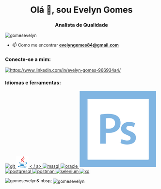 <h1 align = "center"> Olá 👋, sou Evelyn Gomes </h1>
<h3 align = "center"> Analista de Qualidade </h3>

<p align = "left"> <img src = "https: //komarev.com/ghpvc/?username=gomesevelyn&label=Profile%20views&color=0e75b6&style=flat "alt =" gomesevelyn "/> </p>

- 📫 Como me encontrar **evelyngomes84@gmail.com**

<h3 align = "left"> Conecte-se a mim: </h3>
<p align = "left">
<a href = "https://linkedin.com/in/https://www.linkedin.com/in/evelyn- gomes-966934a4 / "target =" blank "> <img align =" center "src =" https://raw.githubusercontent.com/rahuldkjain/github-profile-readme-generator/master/src/images/icons/Social / linked-in-alt.svg "alt =" https://www.linkedin.com/in/evelyn-gomes-966934a4/ "height =" 30 "width =" 40 "/> </a>
</p>

<h3 align =" left "> Idiomas e ferramentas: </h3>
<p align = "left"> <a href="https://git-scm.com/" target="_blank"> <img src = "https://www.vectorlogo.zone/logos/git-scm /git-scm-icon.svg "alt =" git "width =" 40 "height =" 40 "/> </a> <a href =" https://www.java.com "target =" _ blank " > <img src = "https://raw.githubusercontent.com/devicons/devicon/master/icons/java/java-original.svg" alt = "java" width = "40" height = "40" /> < / a> <a href="https://www.microsoft.com/en-us/sql-server" target="_blank"> <img src = "https://www.svgrepo.com/show/303229 /microsoft-sql-server-logo.svg "alt =" mssql "width =" 40 "height = "40" /> </a> <a href="https://www.oracle.com/" target="_blank"> <img src = "https://raw.githubusercontent.com/devicons/ devicon / master / icons / oracle / oracle-original.svg "alt =" oracle "width =" 40 "height =" 40 "/> </a> <a href =" https://www.photoshop.com/ en "target =" _ blank "> <img src =" https://raw.githubusercontent.com/devicons/devicon/master/icons/photoshop/photoshop-line.svg "alt =" photoshop "largura =" 40 "altura = "40" /> </a> <a href="https://www.postgresql.org" target="_blank"> <img src = "https: //raw.githubusercontent.com / devicons / devicon / master / icons / postgresql / postgresql-original-wordmark.svg "alt =" postgresql "width =" 40 "height =" 40 "/> </a> <a href =" https: // postman.com "target =" _ blank "> <img src =" https://www.vectorlogo.zone/logos/getpostman/getpostman-icon.svg "alt =" postman "width =" 40 "height =" 40 " /> </a> <a href="https://www.selenium.dev" target="_blank"> <img src = "https://raw.githubusercontent.com/detain/svg-logos/780f25886640cef088af994181646db2f6b1a3f8/ svg / selenium-logo.svg "alt =" selenium "width =" 40 "height =" 40 "/> </a> <a href =" https: //www.adobe.com / products / xd.html "target =" _ blank "> <img src =" https://cdn.worldvectorlogo.com/logos/adobe-xd.svg "alt =" xd "width =" 40 "height =" 40 "/> </a> </p>

<p> <img align = "left" src = "https://github-readme-stats.vercel.app/api/top-langs?username=gomesevelyn&show_icons=true&locale=en&layout=compact" alt = "gomesevelyn" /> </p>

<p> & nbsp; <img align = "center" src = "https://github-readme-stats.vercel.app/api?username=gomesevelyn&show_icons=true&locale=en" alt = "gomesevelyn" /> </p>
